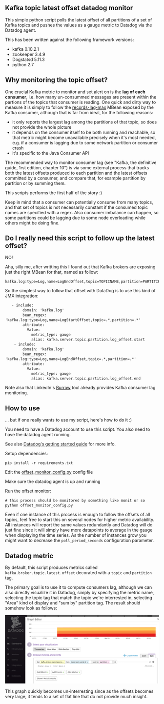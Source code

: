 ## Kafka topic latest offset datadog monitor

This simple python script polls the latest offset of all partitions of a set of Kafka topics and pushes the values as a gauge metric to Datadog via the Datadog agent.

This has been written against the following framework versions:

- kafka 0.10.2.1
- zookeeper 3.4.9
- Dogstatsd 5.11.3
- python 2.7


## Why monitoring the topic offset?

One crucial Kafka metric to monitor and set alert on is the **lag of each consumer**, i.e. how many un-consummed messages are present within the partions of the topics that consumer is reading. One quick and dirty way to measure it is simply to follow the [records-lag-max](http://docs.confluent.io/current/kafka/monitoring.html#fetch-metrics) MBean exposed by the Kafka consumer, although that is far from ideal, for the following reasons: 

- it only reports the largest lag among the partitions of that topic, so does not provide the whole picture
- it depends on the consumer itself to be both running and reachable, so that metric might become unavailable precisely when it's most needed, e.g. if a consumer is lagging due to some network partition or consumer crash 
- it's specific to the Java Consumer API 

The recommended way to monitor consumer lag (see "Kafka, the definitive guide, 1rst edition, chapter 10") is via some external process that tracks both the latest offsets produced to each partition and the latest offsets committed by a consumer, and compare that, for example partition by partition or by summing them. 

This scripts performs the first half of the story :) 

Keep in mind that a consumer can potentially consume from many topics, and that set of topics is not necessarily constant if the consumed topic names are specified with a regex. Also consumer imbalance can happen, so some partitions could be lagging due to some node overloading while others might be doing fine. 

## Do I really need this script to follow up the latest offset?

NO!

Aha, silly me, after writting this I found out that Kafka brokers are exposing just the right MBean for that, named as follow:

```
kafka.log:type=Log,name=LogEndOffset,topic=TOPICNAME,partition=PARTITION_NUMBER
```

So the simplest way to follow that offset with DataDog is to use this kind of JMX integration:

```
   - include:
        domain: 'kafka.log'
        bean_regex: 'kafka.log:type=Log,name=LogStartOffset,topic=.*,partition=.*'
        attribute:
          Value:
            metric_type: gauge
            alias: kafka.server.topic.partition.log_offset.start
    - include:
        domain: 'kafka.log'
        bean_regex: 'kafka.log:type=Log,name=LogEndOffset,topic=.*,partition=.*'
        attribute:
          Value:
            metric_type: gauge
            alias: kafka.server.topic.partition.log_offset.end
```

Note also that LinkedIn's [Burrow](https://github.com/linkedin/Burrow) tool already provides Kafka consumer lag monitoring.


## How to use

... but if one really wants to use my script, here's how to do it :) 

You need to have a Datadog account to use this script. You also need to have the datadog agent running. 

See also [Datadog's getting started guide](http://docs.datadoghq.com/guides/basic_agent_usage/) for more info.

Setup dependencies:

```
pip install -r requirements.txt
```

Edit the [offset\_monitor\_config.py](./offset_monitor_config.py) config file

Make sure the datadog agent is up and running

Run the offset monitor:

```
# this process should be monitored by something like monit or so
python offset_monitor_config.py
```

Even if one instance of this process is enough to follow the offsets of all topics, feel free to start this on several nodes for higher metric availability. All instances will report the same values redundantly and Datadog will do just fine since it will simply have more datapoints to average in the gauge when displaying the time series. As the number of instances grow you might want to decrease the `poll_period_seconds` configuration parameter.

## Datadog metric

By default, this script produces metrics called `kafka.broker.topic.latest.offset` decorated with a `topic` and `partition` tag. 

The primary goal is to use it to compute consumers lag, although we can also directly visualize it in Datadog, simply by specifying the metric name, selecting the topic tag that match the topic we're interrested in, selecting "Area" kind of display and "sum by" partition tag. The result should somehow look as follows: 	

![](datadog_area_graph.png)

This graph quickly becomes un-interresting since as the offsets becomes very large, it tends to a set of flat line that do not provide much insight. 
















 



